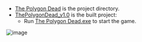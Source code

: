 - [The Polygon Dead](The%20Polygon%20Dead) is the project directory.
- [ThePolygonDead_v1.0](ThePolygonDead_v1.0) is the built project:
  - Run [The Polygon Dead.exe](ThePolygonDead_v1.0/The%20Polygon%20Dead.exe) to start the game.

![image](https://github.com/user-attachments/assets/984c07bd-2b09-4859-b64c-f78aa56bddc1)

